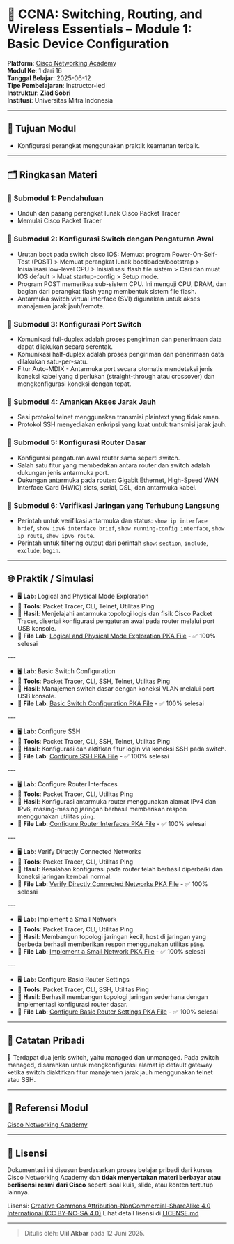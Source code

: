 # 📘 CCNA: Switching, Routing, and Wireless Essentials – Module 1: Basic Device Configuration

**Platform**: [Cisco Networking Academy](https://www.netacad.com)  
**Modul Ke**: 1 dari 16  
**Tanggal Belajar**: 2025-06-12  
**Tipe Pembelajaran**: Instructor-led  
**Instruktur**: **Ziad Sobri**  
**Institusi**: Universitas Mitra Indonesia

* * *

## 🎯 Tujuan Modul

- Konfigurasi perangkat menggunakan praktik keamanan terbaik.

* * *

## 🗂️ Ringkasan Materi

### 🔸 Submodul 1: Pendahuluan

- Unduh dan pasang perangkat lunak Cisco Packet Tracer
- Memulai Cisco Packet Tracer

### 🔸 Submodul 2: Konfigurasi Switch dengan Pengaturan Awal

- Urutan boot pada switch cisco IOS: Memuat program Power-On-Self-Test (POST) > Memuat perangkat lunak bootloader/bootstrap > Inisialisasi low-level CPU > Inisialisasi flash file sistem > Cari dan muat IOS default > Muat startup-config > Setup mode.
- Program POST memeriksa sub-sistem CPU. Ini menguji CPU, DRAM, dan bagian dari perangkat flash yang membentuk sistem file flash.
- Antarmuka switch virtual interface (SVI) digunakan untuk akses manajemen jarak jauh/remote.

### 🔸 Submodul 3: Konfigurasi Port Switch

- Komunikasi full-duplex adalah proses pengiriman dan penerimaan data dapat dilakukan secara serentak.
- Komunikasi half-duplex adalah proses pengiriman dan penerimaan data dilakukan satu-per-satu.
- Fitur Auto-MDIX - Antarmuka port secara otomatis mendeteksi jenis koneksi kabel yang diperlukan (straight-through atau crossover) dan mengkonfigurasi koneksi dengan tepat.

### 🔸 Submodul 4: Amankan Akses Jarak Jauh

- Sesi protokol telnet menggunakan transmisi plaintext yang tidak aman.
- Protokol SSH menyediakan enkripsi yang kuat untuk transmisi jarak jauh.

### 🔸 Submodul 5: Konfigurasi Router Dasar

- Konfigurasi pengaturan awal router sama seperti switch.
- Salah satu fitur yang membedakan antara router dan switch adalah dukungan jenis antarmuka port.
- Dukungan antarmuka pada router: Gigabit Ethernet, High-Speed WAN Interface Card (HWIC) slots, serial, DSL, dan antarmuka kabel.

### 🔸 Submodul 6: Verifikasi Jaringan yang Terhubung Langsung

- Perintah untuk verifikasi antarmuka dan status: `show ip interface brief`, `show ipv6 interface brief`, `show running-config interface`, `show ip route`, `show ipv6 route`.
- Perintah untuk filtering output dari perintah `show`: `section`, `include`, `exclude`, `begin`.

* * *

## 🌐 Praktik / Simulasi

- 🖥️ **Lab**: Logical and Physical Mode Exploration
- 🔧 **Tools**: Packet Tracer, CLI, Telnet, Utilitas Ping
- 🔄 **Hasil**: Menjelajahi antarmuka topologi logis dan fisik Cisco Packet Tracer, disertai konfigurasi pengaturan awal pada router melalui port USB konsole.
- 📁 **File Lab**: [Logical and Physical Mode Exploration PKA File](../labs/module-1/1.0.5-packet-tracer---logical-and-physical-mode-exploration.pka) - ✅ 100% selesai

\---

- 🖥️ **Lab**: Basic Switch Configuration
- 🔧 **Tools**: Packet Tracer, CLI, SSH, Telnet, Utilitas Ping
- 🔄 **Hasil**: Manajemen switch dasar dengan koneksi VLAN melalui port USB konsole.
- 📁 **File Lab**: [Basic Switch Configuration PKA File](../labs/module-1/1.1.7-packet-tracer---basic-switch-configuration---physical-mode.pka) - ✅ 100% selesai

\---

- 🖥️ **Lab**: Configure SSH
- 🔧 **Tools**: Packet Tracer, CLI, SSH, Telnet, Utilitas Ping
- 🔄 **Hasil**: Konfigurasi dan aktifkan fitur login via koneksi SSH pada switch.
- 📁 **File Lab**: [Configure SSH PKA File](../labs/module-1/1.3.6-packet-tracer---configure-ssh.pka) - ✅ 100% selesai

\---

- 🖥️ **Lab**: Configure Router Interfaces
- 🔧 **Tools**: Packet Tracer, CLI, Utilitas Ping
- 🔄 **Hasil**: Konfigurasi antarmuka router menggunakan alamat IPv4 dan IPv6, masing-masing jaringan berhasil memberikan respon menggunakan utilitas `ping`.
- 📁 **File Lab**: [Configure Router Interfaces PKA File](../labs/module-1/1.4.7-packet-tracer---configure-router-interfaces.pka) - ✅ 100% selesai

\---

- 🖥️ **Lab**: Verify Directly Connected Networks
- 🔧 **Tools**: Packet Tracer, CLI, Utilitas Ping
- 🔄 **Hasil**: Kesalahan konfigurasi pada router telah berhasil diperbaiki dan koneksi jaringan kembali normal.
- 📁 **File Lab**: [Verify Directly Connected Networks PKA File](../labs/module-1/1.5.10-packet-tracer---verify-directly-connected-networks.pka) - ✅ 100% selesai

\---

- 🖥️ **Lab**: Implement a Small Network
- 🔧 **Tools**: Packet Tracer, CLI, Utilitas Ping
- 🔄 **Hasil**: Membangun topologi jaringan kecil, host di jaringan yang berbeda berhasil memberikan respon menggunakan utilitas `ping`.
- 📁 **File Lab**: [Implement a Small Network PKA File](../labs/module-1/1.6.1-packet-tracer---implement-a-small-network.pka) - ✅ 100% selesai

\---

- 🖥️ **Lab**: Configure Basic Router Settings
- 🔧 **Tools**: Packet Tracer, CLI, SSH, Utilitas Ping
- 🔄 **Hasil**: Berhasil membangun topologi jaringan sederhana dengan implementasi konfigurasi router dasar.
- 📁 **File Lab**: [Configure Basic Router Settings PKA File](../labs/module-1/1.6.2-packet-tracer----configure-basic-router-settings---physical-mode.pka) - ✅ 100% selesai

* * *

## 🧠 Catatan Pribadi

💬 Terdapat dua jenis switch, yaitu managed dan unmanaged. Pada switch managed, disarankan untuk mengkonfigurasi alamat ip default gateway ketika switch diaktifkan fitur manajemen jarak jauh menggunakan telnet atau SSH.

* * *

## 📎 Referensi Modul
[Cisco Networking Academy](https://www.netacad.com)  

* * *

## 📄 Lisensi

Dokumentasi ini disusun berdasarkan proses belajar pribadi dari kursus Cisco Networking Academy dan **tidak menyertakan materi berbayar atau berlisensi resmi dari Cisco** seperti soal kuis, slide, atau konten tertutup lainnya.

Lisensi: [Creative Commons Attribution-NonCommercial-ShareAlike 4.0 International (CC BY-NC-SA 4.0)](https://creativecommons.org/licenses/by-nc-sa/4.0/)
Lihat detail lisensi di [LICENSE.md](./LICENSE.md)

* * *

> Ditulis oleh: **Ulil Akbar** pada 12 Juni 2025.